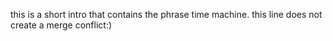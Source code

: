 this is a short intro that contains the phrase time machine. this line  does not create a merge conflict:)
